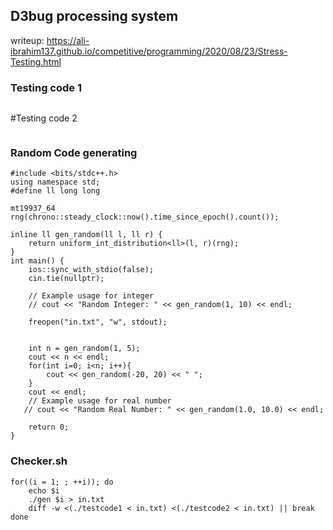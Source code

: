 
## D3bug processing system
writeup:
https://ali-ibrahim137.github.io/competitive/programming/2020/08/23/Stress-Testing.html

### Testing code 1
```
```

#Testing code 2
```
```


### Random Code generating
```
#include <bits/stdc++.h>
using namespace std;
#define ll long long

mt19937_64 rng(chrono::steady_clock::now().time_since_epoch().count());

inline ll gen_random(ll l, ll r) {
    return uniform_int_distribution<ll>(l, r)(rng);
}
int main() {
    ios::sync_with_stdio(false);    
    cin.tie(nullptr);

    // Example usage for integer
    // cout << "Random Integer: " << gen_random(1, 10) << endl;

	freopen("in.txt", "w", stdout);
	

	int n = gen_random(1, 5);
	cout << n << endl;
	for(int i=0; i<n; i++){
		cout << gen_random(-20, 20) << " ";
	}
	cout << endl;
    // Example usage for real number
   // cout << "Random Real Number: " << gen_random(1.0, 10.0) << endl;

    return 0;
}
```

### Checker.sh
```
for((i = 1; ; ++i)); do
    echo $i
    ./gen $i > in.txt
    diff -w <(./testcode1 < in.txt) <(./testcode2 < in.txt) || break
done
 
```
